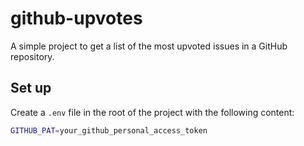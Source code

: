 # github-upvotes

A simple project to get a list of the most upvoted issues in a GitHub
repository.

## Set up

Create a `.env` file in the root of the project with the following content:

```sh
GITHUB_PAT=your_github_personal_access_token
```
